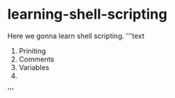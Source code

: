 # learning-shell-scripting
Here we gonna learn shell scripting.
'''text
1. Priniting
2. Comments
3. Variables
4. 
'''